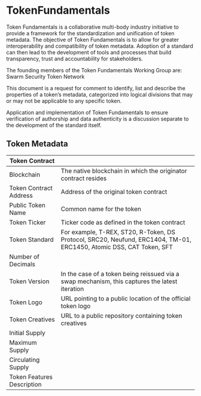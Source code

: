 # TokenFundamentals

Token Fundamentals is a collaborative multi-body industry initiative to provide a framework for the standardization and unification of token metadata. The objective of Token Fundamentals is to allow for greater interoperability  and compatibility of token metadata. Adoption of a standard can then lead to the development of tools and processes that build transparency, trust and accountability for stakeholders.

The founding members of the Token Fundamentals Working Group are:
Swarm
Security Token Network

This document is a request for comment to identify, list and describe the properties of a token’s metadata, categorized into logical divisions that may or may not be applicable to any specific token.

Application and implementation of Token Fundamentals to ensure verification of authorship and data authenticity is a discussion separate to the development of the standard itself.

## Token Metadata

| Token Contract             |                                                                                                                     |
|----------------------------|---------------------------------------------------------------------------------------------------------------------|
| Blockchain                 | The native blockchain in which the originator contract resides                                                      |
| Token Contract Address     | Address of the original token contract                                                                              |
| Public Token Name          | Common name for the token                                                                                           |
| Token Ticker               | Ticker code as defined in the token contract                                                                        |
| Token Standard             | For example, T-REX, ST20, R-Token, DS Protocol, SRC20, Neufund, ERC1404, TM-01, ERC1450, Atomic DSS, CAT Token, SFT |
| Number of Decimals         |                                                                                                                     |
| Token Version              | In the case of a token being reissued via a swap mechanism, this captures the latest iteration                      |
| Token Logo                 | URL pointing to a public location of the official token logo                                                        |
| Token Creatives            | URL to a public repository containing token creatives                                                               |
| Initial Supply             |                                                                                                                     |
| Maximum Supply             |                                                                                                                     |
| Circulating Supply         |                                                                                                                     |
| Token Features Description |                                                                                                                     |
